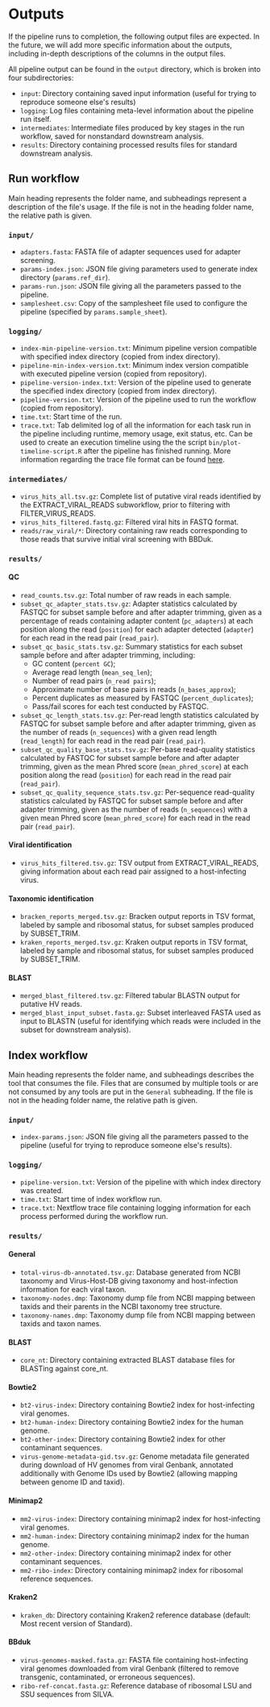 # Outputs

If the pipeline runs to completion, the following output files are expected. In the future, we will add more specific information about the outputs, including in-depth descriptions of the columns in the output files.

All pipeline output can be found in the `output` directory, which is broken into four subdirectories:

- `input`: Directory containing saved input information (useful for trying to reproduce someone else's results)
- `logging`: Log files containing meta-level information about the pipeline run itself.
- `intermediates`: Intermediate files produced by key stages in the run workflow, saved for nonstandard downstream analysis.
- `results`: Directory containing processed results files for standard downstream analysis.

## Run workflow

Main heading represents the folder name, and subheadings represent a description of the file's usage. If the file is not in the heading folder name, the relative path is given.

### `input/`

- `adapters.fasta`: FASTA file of adapter sequences used for adapter screening.
- `params-index.json`: JSON file giving parameters used to generate index directory (`params.ref_dir`).
- `params-run.json`: JSON file giving all the parameters passed to the pipeline.
- `samplesheet.csv`: Copy of the samplesheet file used to configure the pipeline (specified by `params.sample_sheet`).

### `logging/`

- `index-min-pipeline-version.txt`: Minimum pipeline version compatible with specified index directory (copied from index directory).
- `pipeline-min-index-version.txt`: Minimum index version compatible with executed pipeline version (copied from repository).
- `pipeline-version-index.txt`: Version of the pipeline used to generate the specified index directory (copied from index directory).
- `pipeline-version.txt`: Version of the pipeline used to run the workflow (copied from repository).
- `time.txt`: Start time of the run.
- `trace.txt`: Tab delimited log of all the information for each task run in the pipeline including runtime, memory usage, exit status, etc. Can be used to create an execution timeline using the the script `bin/plot-timeline-script.R` after the pipeline has finished running. More information regarding the trace file format can be found [here](https://www.nextflow.io/docs/latest/reports.html#trace-file).

### `intermediates/`

- `virus_hits_all.tsv.gz`: Complete list of putative viral reads identified by the EXTRACT_VIRAL_READS subworkflow, prior to filtering with FILTER_VIRUS_READS.
- `virus_hits_filtered.fastq.gz`: Filtered viral hits in FASTQ format.
- `reads/raw_viral/*`: Directory containing raw reads corresponding to those reads that survive initial viral screening with BBDuk.

### `results/`

#### QC
- `read_counts.tsv.gz`: Total number of raw reads in each sample.
- `subset_qc_adapter_stats.tsv.gz`: Adapter statistics calculated by FASTQC for subset sample before and after adapter trimming, given as a percentage of reads containing adapter content (`pc_adapters`) at each position along the read (`position`) for each adapter detected (`adapter`) for each read in the read pair (`read_pair`).
- `subset_qc_basic_stats.tsv.gz`: Summary statistics for each subset sample before and after adapter trimming, including:
    - GC content (`percent GC`);
    - Average read length (`mean_seq_len`);
    - Number of read pairs (`n_read pairs`);
    - Approximate number of base pairs in reads (`n_bases_approx`);
    - Percent duplicates as measured by FASTQC (`percent_duplicates`);
    - Pass/fail scores for each test conducted by FASTQC.
- `subset_qc_length_stats.tsv.gz`: Per-read length statistics calculated by FASTQC for subset sample before and after adapter trimming, given as the number of reads (`n_sequences`) with a given read length (`read_length`) for each read in the read pair (`read_pair`).
- `subset_qc_quality_base_stats.tsv.gz`: Per-base read-quality statistics calculated by FASTQC for subset sample before and after adapter trimming, given as the mean Phred score (`mean_phred_score`) at each position along the read (`position`) for each read in the read pair (`read_pair`).
- `subset_qc_quality_sequence_stats.tsv.gz`: Per-sequence read-quality statistics calculated by FASTQC for subset sample before and after adapter trimming, given as the number of reads (`n_sequences`) with a given mean Phred score (`mean_phred_score`) for each read in the read pair (`read_pair`).

#### Viral identification
- `virus_hits_filtered.tsv.gz`: TSV output from EXTRACT_VIRAL_READS, giving information about each read pair assigned to a host-infecting virus.

#### Taxonomic identification
- `bracken_reports_merged.tsv.gz`: Bracken output reports in TSV format, labeled by sample and ribosomal status, for subset samples produced by SUBSET_TRIM.
- `kraken_reports_merged.tsv.gz`: Kraken output reports in TSV format, labeled by sample and ribosomal status, for subset samples produced by SUBSET_TRIM.

#### BLAST
- `merged_blast_filtered.tsv.gz`: Filtered tabular BLASTN output for putative HV reads.
- `merged_blast_input_subset.fasta.gz`: Subset interleaved FASTA used as input to BLASTN (useful for identifying which reads were included in the subset for downstream analysis).

## Index workflow

Main heading represents the folder name, and subheadings describes the tool that consumes the file. Files that are consumed by multiple tools or are not consumed by any tools are put in the `General` subheading. If the file is not in the heading folder name, the relative path is given.

### `input/`

- `index-params.json`: JSON file giving all the parameters passed to the pipeline (useful for trying to reproduce someone else's results).

### `logging/`

- `pipeline-version.txt`: Version of the pipeline with which index directory was created.
- `time.txt`: Start time of index workflow run.
- `trace.txt`: Nextflow trace file containing logging information for each process performed during the workflow run.

### `results/`

#### General

- `total-virus-db-annotated.tsv.gz`: Database generated from NCBI taxonomy and Virus-Host-DB giving taxonomy and host-infection information for each viral taxon.
- `taxonomy-nodes.dmp`: Taxonomy dump file from NCBI mapping between taxids and their parents in the NCBI taxonomy tree structure.
- `taxonomy-names.dmp`: Taxonomy dump file from NCBI mapping between taxids and taxon names.

#### BLAST

- `core_nt`: Directory containing extracted BLAST database files for BLASTing against core_nt.

#### Bowtie2

- `bt2-virus-index`: Directory containing Bowtie2 index for host-infecting viral genomes.
- `bt2-human-index`: Directory containing Bowtie2 index for the human genome.
- `bt2-other-index`: Directory containing Bowtie2 index for other contaminant sequences.
- `virus-genome-metadata-gid.tsv.gz`: Genome metadata file generated during download of HV genomes from viral Genbank, annotated additionally with Genome IDs used by Bowtie2 (allowing mapping between genome ID and taxid).

#### Minimap2

- `mm2-virus-index`: Directory containing minimap2 index for host-infecting viral genomes.
- `mm2-human-index`: Directory containing minimap2 index for the human genome.
- `mm2-other-index`: Directory containing minimap2 index for other contaminant sequences.
- `mm2-ribo-index`: Directory containing minimap2 index for ribosomal reference sequences.

#### Kraken2

- `kraken_db`: Directory containing Kraken2 reference database (default: Most recent version of Standard).

#### BBduk

- `virus-genomes-masked.fasta.gz`: FASTA file containing host-infecting viral genomes downloaded from viral Genbank (filtered to remove transgenic, contaminated, or erroneous sequences).
- `ribo-ref-concat.fasta.gz`: Reference database of ribosomal LSU and SSU sequences from SILVA.

